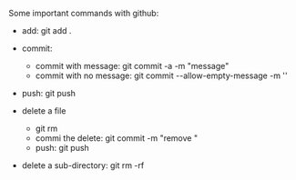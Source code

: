 Some important commands with github:
- add: git add .

- commit: 
   - commit with message: git commit -a -m "message"
   - commit with no message: git commit <filename> --allow-empty-message -m ''

- push: git push

- delete a file
   - git rm <filename>
   - commi the delete: git commit -m "remove <filename>"
   - push: git push

- delete a sub-directory: git rm -rf <foldername>
